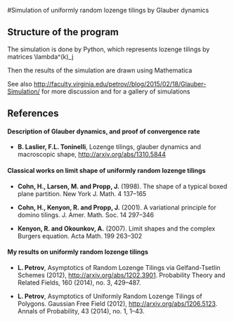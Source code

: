
#Simulation of uniformly random lozenge tilings by Glauber dynamics

## Structure of the program

The simulation is done by Python, which represents lozenge tilings by matrices \lambda^(k)_j

Then the results of the simulation are drawn using Mathematica

See also http://faculty.virginia.edu/petrov//blog/2015/02/18/Glauber-Simulation/ for more discussion and for a gallery of simulations

## References

#### Description of Glauber dynamics, and proof of convergence rate

* **B. Laslier, F.L. Toninelli**, 
Lozenge tilings, glauber dynamics and macroscopic shape, http://arxiv.org/abs/1310.5844

#### Classical works on limit shape of uniformly random lozenge tilings

* **Cohn, H., Larsen, M. and Propp, J.** (1998). The shape of a typical boxed plane partition.
New York J. Math. 4 137–165

* **Cohn, H., Kenyon, R. and Propp, J.** (2001). A variational principle for domino tilings.
J. Amer. Math. Soc. 14 297–346

* **Kenyon, R. and Okounkov, A.** (2007). Limit shapes and the complex Burgers equation.
Acta Math. 199 263–302

#### My results on uniformly random lozenge tilings

* **L. Petrov**,
Asymptotics of Random Lozenge Tilings via Gelfand-Tsetlin Schemes (2012), http://arxiv.org/abs/1202.3901. Probability Theory and Related Fields, 160 (2014), no. 3, 429–487.

* **L. Petrov**,  Asymptotics of Uniformly Random Lozenge Tilings of Polygons. Gaussian Free Field (2012), http://arxiv.org/abs/1206.5123. Annals of Probability, 43 (2014), no. 1, 1–43.
